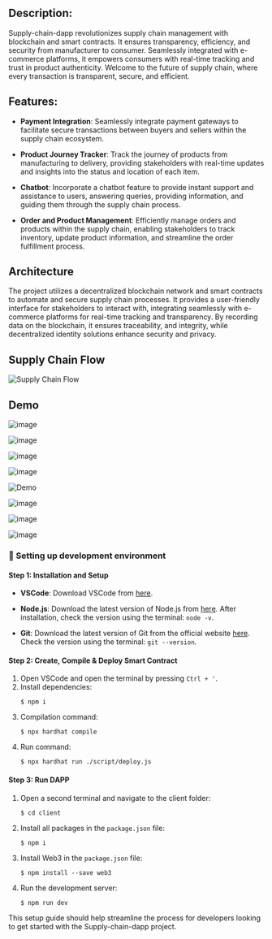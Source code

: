 ## Description:
Supply-chain-dapp revolutionizes supply chain management with blockchain and smart contracts. It ensures transparency, efficiency, and security from manufacturer to consumer. Seamlessly integrated with e-commerce platforms, it empowers consumers with real-time tracking and trust in product authenticity. Welcome to the future of supply chain, where every transaction is transparent, secure, and efficient.

## Features:

- **Payment Integration**: Seamlessly integrate payment gateways to facilitate secure transactions between buyers and sellers within the supply chain ecosystem.

- **Product Journey Tracker**: Track the journey of products from manufacturing to delivery, providing stakeholders with real-time updates and insights into the status and location of each item.

- **Chatbot**: Incorporate a chatbot feature to provide instant support and assistance to users, answering queries, providing information, and guiding them through the supply chain process.

- **Order and Product Management**: Efficiently manage orders and products within the supply chain, enabling stakeholders to track inventory, update product information, and streamline the order fulfillment process.

## Architecture
The project utilizes a decentralized blockchain network and smart contracts to automate and secure supply chain processes. It provides a user-friendly interface for stakeholders to interact with, integrating seamlessly with e-commerce platforms for real-time tracking and transparency. By recording data on the blockchain, it ensures traceability, and integrity, while decentralized identity solutions enhance security and privacy.

## Supply Chain Flow
![Supply Chain Flow](https://github.com/pajju0330/InternationalSupplyChainManagement-Blockchain/assets/103507406/468956d6-802e-4327-9823-a6676c93f7c5)

## Demo
![image](https://github.com/pajju0330/InternationalSupplyChainManagement-Blockchain/assets/103507406/a1f48bbd-1429-40ee-b85f-7a606f28de6f)

![image](https://github.com/pajju0330/InternationalSupplyChainManagement-Blockchain/assets/103507406/5ed83b3e-be67-4f65-8754-bfc5c8ab3b60)

![image](https://github.com/pajju0330/InternationalSupplyChainManagement-Blockchain/assets/103507406/6dc74113-560e-4a82-a7f6-72c7b3d4ebc3)

![image](https://github.com/pajju0330/InternationalSupplyChainManagement-Blockchain/assets/103507406/de1d0ebf-a07a-4bfa-b53e-0edc83cb0c4f)

![Demo](https://github.com/pajju0330/InternationalSupplyChainManagement-Blockchain/assets/103507406/3438eaef-6270-4a5a-85da-e42e3faa8365)

![image](https://github.com/pajju0330/InternationalSupplyChainManagement-Blockchain/assets/103507406/32ebcefd-1647-4a85-a70b-8cfb82f1a766)

![image](https://github.com/pajju0330/InternationalSupplyChainManagement-Blockchain/assets/103507406/e8942584-7dc9-4855-88cb-d40174890046)

![image](https://github.com/pajju0330/InternationalSupplyChainManagement-Blockchain/assets/103507406/150bd513-c45d-4df7-828b-66cb8c4d68fd)

### 🔧 Setting up development environment

#### Step 1: Installation and Setup

- **VSCode**: Download VSCode from [here](https://code.visualstudio.com/).
  
- **Node.js**: Download the latest version of Node.js from [here](https://nodejs.org/). After installation, check the version using the terminal: `node -v`.
  
- **Git**: Download the latest version of Git from the official website [here](https://git-scm.com/downloads). Check the version using the terminal: `git --version`.

#### Step 2: Create, Compile & Deploy Smart Contract

1. Open VSCode and open the terminal by pressing `Ctrl + '`.
2. Install dependencies: 
    ```
    $ npm i
    ```
3. Compilation command: 
    ```
    $ npx hardhat compile
    ```
4. Run command: 
    ```
    $ npx hardhat run ./script/deploy.js
    ```

#### Step 3: Run DAPP

1. Open a second terminal and navigate to the client folder:
    ```
    $ cd client
    ```
2. Install all packages in the `package.json` file:
    ```
    $ npm i
    ```
3. Install Web3 in the `package.json` file:
    ```
    $ npm install --save web3
    ```
4. Run the development server:
    ```
    $ npm run dev
    ```

This setup guide should help streamline the process for developers looking to get started with the Supply-chain-dapp project.
